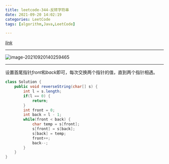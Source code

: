 ```yaml
---
title: leetcode-344-反转字符串
date: 2021-09-20 14:02:19
categories: LeetCode
tags: [algorithm,Java,LeetCode]

---
```


[$link$](https://leetcode-cn.com/problems/reverse-string/)

<hr/>

![image-20210920140259465](https://gitee.com/cao_ziqiang/img/raw/master/20210920140259.png)

<hr/>

设置首尾指针$front$和$back$即可，每次交换两个指针的值，直到两个指针相遇。

```java
class Solution {
    public void reverseString(char[] s) {
        int l = s.length;
        if(l == 0) {
            return;
        }
        int front = 0;
        int back = l - 1;
        while(front < back) {
            char temp = s[front];
            s[front] = s[back];
            s[back] = temp;
            front++;
            back--;
        }
    }
}
```

